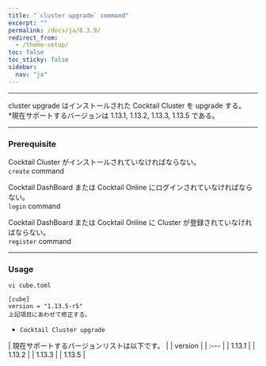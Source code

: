 ```yaml
---
title: "`cluster upgrade` command"
excerpt: ""
permalink: /docs/ja/8.3.9/
redirect_from:
  - /theme-setup/
toc: false
toc_sticky: false
sidebar:
  nav: "ja"
---
```


---
cluster upgrade はインストールされた Cocktail Cluster を upgrade する。  
*現在サポートするバージョンは 1.13.1, 1.13.2, 1.13.3, 1.13.5 である。

---

### Prerequisite
Cocktail Cluster がインストールされていなければならない。  
`create` command 

Cocktail DashBoard または Cocktail Online にログインされていなければならない。  
`login` command 

Cocktail DashBoard または Cocktail Online に Cluster が登録されていなければならない。  
`register` command 

----
### Usage

```
vi cube.toml

[cube]
version = "1.13.5-r5"
上記項目にあわせて修正する。
```

* `Cocktail Cluster upgrade`

| 現在サポートするバージョンリストは以下です。 |
| version |
| :--- |
| 1.13.1 |
| 1.13.2 |
| 1.13.3 |
| 1.13.5 |
